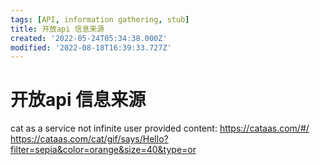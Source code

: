 ```yaml
---
tags: [API, information gathering, stub]
title: 开放api 信息来源
created: '2022-05-24T05:34:38.000Z'
modified: '2022-08-18T16:39:33.727Z'
---
```


# 开放api 信息来源

cat as a service not infinite user provided content:
https://cataas.com/#/
https://cataas.com/cat/gif/says/Hello?filter=sepia&color=orange&size=40&type=or
